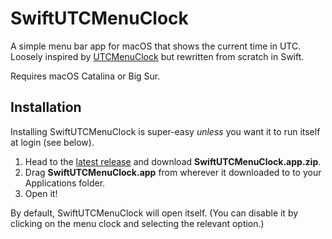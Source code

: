 # SwiftUTCMenuClock
A simple menu bar app for macOS that shows the current time in UTC. Loosely inspired by [UTCMenuClock](https://github.com/netik/UTCMenuClock) but rewritten from scratch in Swift.

Requires macOS Catalina or Big Sur.

## Installation
Installing SwiftUTCMenuClock is super-easy *unless* you want it to run itself at login (see below).

1. Head to the [latest release](https://github.com/jonblatho/SwiftUTCMenuClock/releases/latest) and download **SwiftUTCMenuClock.app.zip**.
2. Drag **SwiftUTCMenuClock.app** from wherever it downloaded to to your Applications folder.
3. Open it!

By default, SwiftUTCMenuClock will open itself. (You can disable it by clicking on the menu clock and selecting the relevant option.)
